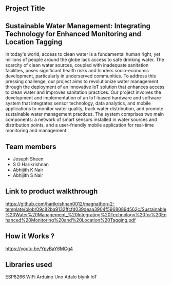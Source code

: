 ## Project Title
## Sustainable Water Management: Integrating Technology for Enhanced Monitoring and Location Tagging

In today's world, access to clean water is a fundamental human right, yet millions of people around the globe lack access to safe drinking water. The scarcity of clean water sources, coupled with inadequate sanitation facilities, poses significant health risks and hinders socio-economic development, particularly in underserved communities. To address this pressing challenge, our project aims to revolutionize water management through the deployment of an innovative IoT solution that enhances access to clean water and improves sanitation practices.
Our project involves the development and implementation of an IoT-based hardware and software system that integrates sensor technology, data analytics, and mobile applications to monitor water quality, track water distribution, and promote sustainable water management practices. The system comprises two main components: a network of smart sensors installed in water sources and distribution points, and a user-friendly mobile application for real-time monitoring and management.

## Team members
- Joseph Sheen
- S G Harikrishnan
- Abhijith K Nair
- Abhijith S Nair
## Link to product walkthrough
https://github.com/harikrishnan0012/magnathon-2-template/blob/09c82ba9132ffcfd039deaa3904f5968089d562c/Sustainable%20Water%20Management_%20Integrating%20Technology%20for%20Enhanced%20Monitoring%20and%20Location%20Tagging.pdf

## How it Works ?
https://youtu.be/YpyBaY6MCg4

## Libraries used
ESP8266 WiFi 
Arduino Uno
Adalo
blynk IoT 
